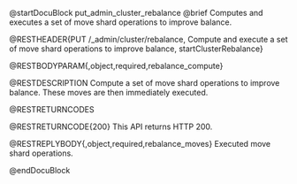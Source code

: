 
@startDocuBlock put_admin_cluster_rebalance
@brief Computes and executes a set of move shard operations to improve balance.

@RESTHEADER{PUT /_admin/cluster/rebalance, Compute and execute a set of move shard operations to improve balance, startClusterRebalance}

@RESTBODYPARAM{,object,required,rebalance_compute}

@RESTDESCRIPTION
Compute a set of move shard operations to improve balance.
These moves are then immediately executed.

@RESTRETURNCODES

@RESTRETURNCODE{200}
This API returns HTTP 200.

@RESTREPLYBODY{,object,required,rebalance_moves}
Executed move shard operations.

@endDocuBlock
